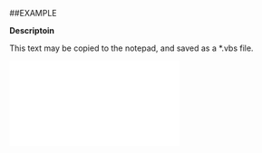 

##EXAMPLE

**Descriptoin**

This text may be copied to the notepad, and saved as a *.vbs file.

![](../../Examples/vbs/ClientScript.OnStartup.vbs.txt)





